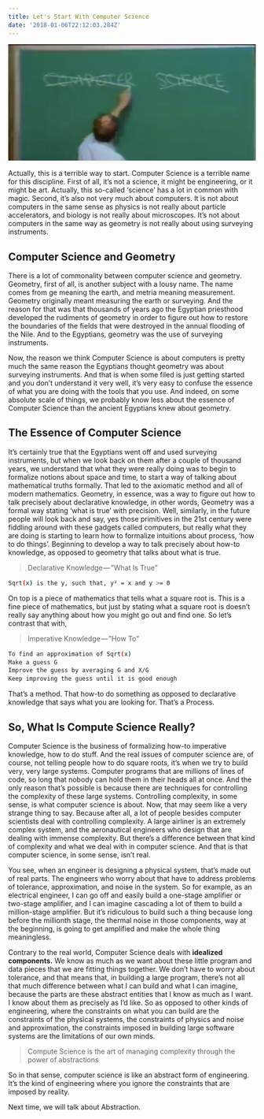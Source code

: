 ```yaml
---
title: Let's Start With Computer Science
date: '2018-01-06T22:12:03.284Z'
---
```


![CoverPic](./no-computer-science.jpg "Picture and notes (paraphrased below) taken from 1986 MIT Lecture")

Actually, this is a terrible way to start. Computer Science is a
terrible name for this discipline. First of all, it’s not a science,
it might be engineering, or it might be art. Actually, this so-called
‘science’ has a lot in common with magic. Second, it’s also not very
much about computers. It is not about computers in the same sense as
physics is not really about particle accelerators, and biology is not
really about microscopes. It’s not about computers in the same way as
geometry is not really about using surveying instruments.

## Computer Science and Geometry

There is a lot of commonality between computer science and
geometry. Geometry, first of all, is another subject with a lousy
name. The name comes from ge meaning the earth, and metria meaning
measurement. Geometry originally meant measuring the earth or
surveying. And the reason for that was that thousands of years ago the
Egyptian priesthood developed the rudiments of geometry in order to
figure out how to restore the boundaries of the fields that were
destroyed in the annual flooding of the Nile. And to the Egyptians,
geometry was the use of surveying instruments.  

Now, the reason we think Computer Science is about computers is pretty
much the same reason the Egyptians thought geometry was about
surveying instruments. And that is when some filed is just getting
started and you don’t understand it very well, it’s very easy to
confuse the essence of what you are doing with the tools that you
use. And indeed, on some absolute scale of things, we probably know
less about the essence of Computer Science than the ancient Egyptians
knew about geometry.

## The Essence of Computer Science

It’s certainly true that the Egyptians went off and used surveying
instruments, but when we look back on them after a couple of thousand
years, we understand that what they were really doing was to begin to
formalize notions about space and time, to start a way of talking
about mathematical truths formally. That led to the axiomatic method
and all of modern mathematics. Geometry, in essence, was a way to
figure out how to talk precisely about declarative knowledge, in other
words, Geometry was a formal way stating ‘what is true’ with
precision.  Well, similarly, in the future people will look back and
say, yes those primitives in the 21st century were fiddling around
with these gadgets called computers, but really what they are doing is
starting to learn how to formalize intuitions about process, ‘how to
do things’. Beginning to develop a way to talk precisely about how-to
knowledge, as opposed to geometry that talks about what is true.

> Declarative Knowledge — ”What Is True”

```bash
Sqrt(x) is the y, such that, y² = x and y >= 0
```

On top is a piece of mathematics that tells what a square root
is. This is a fine piece of mathematics, but just by stating what a
square root is doesn’t really say anything about how you might go out
and find one.  So let’s contrast that with,

> Imperative Knowledge — ”How To”
    
```bash
To find an approximation of Sqrt(x)
Make a guess G
Improve the guess by averaging G and X/G
Keep improving the guess until it is good enough
```

That’s a method. That how-to do something as opposed to declarative
knowledge that says what you are looking for. That’s a Process.


## So, What Is Compute Science Really?

Computer Science is the business of formalizing how-to imperative
knowledge, how to do stuff. And the real issues of computer science
are, of course, not telling people how to do square roots, it’s when
we try to build very, very large systems. Computer programs that are
millions of lines of code, so long that nobody can hold them in their
heads all at once. And the only reason that’s possible is because
there are techniques for controlling the complexity of these large
systems.  Controlling complexity, in some sense, is what computer
science is about. Now, that may seem like a very strange thing to
say. Because after all, a lot of people besides computer scientists
deal with controlling complexity. A large airliner is an extremely
complex system, and the aeronautical engineers who design that are
dealing with immense complexity. But there’s a difference between that
kind of complexity and what we deal with in computer science. And that
is that computer science, in some sense, isn’t real.  

You see, when an engineer is designing a physical system, that’s made
out of real parts. The engineers who worry about that have to address
problems of tolerance, approximation, and noise in the system. So for
example, as an electrical engineer, I can go off and easily build a
one-stage amplifier or two-stage amplifier, and I can imagine
cascading a lot of them to build a million-stage amplifier. But it’s
ridiculous to build such a thing because long before the millionth
stage, the thermal noise in those components, way at the beginning, is
going to get amplified and make the whole thing meaningless.

Contrary to the real world, Computer Science deals with **idealized
components.** We know as much as we want about these little program and
data pieces that we are fitting things together. We don’t have to
worry about tolerance, and that means that, in building a large
program, there’s not all that much difference between what I can build
and what I can imagine, because the parts are these abstract entities
that I know as much as I want. I know about them as precisely as I’d
like. So as opposed to other kinds of engineering, where the
constraints on what you can build are the constraints of the physical
systems, the constraints of physics and noise and approximation, the
constraints imposed in building large software systems are the
limitations of our own minds.

> Compute Science is the art of managing complexity through the power
> of abstractions

So in that sense, computer science is like an abstract form of
engineering. It’s the kind of engineering where you ignore the
constraints that are imposed by reality.  

Next time, we will talk about Abstraction.
